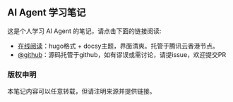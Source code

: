 ## AI Agent 学习笔记

这是个人学习 AI Agent 的笔记，请点击下面的链接阅读:

- [在线阅读](https://skyao.io/learning-ai-agent/)：hugo格式 + docsy主题，界面清爽。托管于腾讯云香港节点。
- [@github](https://github.com/skyao/learning-ai-agent/)：源码托管于github，如有谬误或需讨论，请提issue，欢迎提交PR

### 版权申明

本笔记内容可以任意转载，但请注明来源并提供链接。

